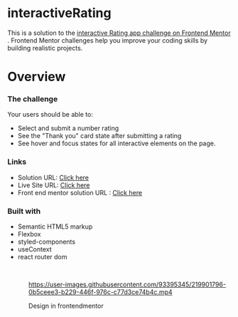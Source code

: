 # interactiveRating

 This is a solution to the <a href="https://www.frontendmentor.io/solutions/interactiverating-unXn9iM4NG"> interactive Rating app challenge on Frontend Mentor</a> . Frontend Mentor challenges help you improve your coding skills by building realistic projects.

<h1>Overview</h1>
</hr>

  
  
  <h3>The challenge</h3>
  <p>Your users should be able to:</p>
  <ul>
  <li>Select and submit a number rating</li>
  <li>See the "Thank you" card state after submitting a rating </li>
  <li>See hover and focus states for all interactive elements on the page.</li>
  
  
  
  </ul>

<h3>Links</h3>
<ul>
<li>Solution URL: <a href="https://github.com/MateusDaviDev/-interactiveRating">Click here</a></li>
<li>Live Site URL: <a href="https://mateusdavidev.github.io/-interactiveRating/">Click here</a></li>
<li>Front end mentor solution URL : <a href="https://www.frontendmentor.io/solutions/interactiverating-unXn9iM4NG">Click here</a></li>

</ul>

<h3>Built with</h3>
  <ul>
    <li>Semantic HTML5 markup</li>
    <li>Flexbox</li>
    <li>styled-components</li>
    <li>useContext</li>
    <li>react router dom</li>
  <ul>
<br>

https://user-images.githubusercontent.com/93395345/219901796-0b5ceee3-b229-446f-976c-c77d3ce74b4c.mp4

Design in frontendmentor 
